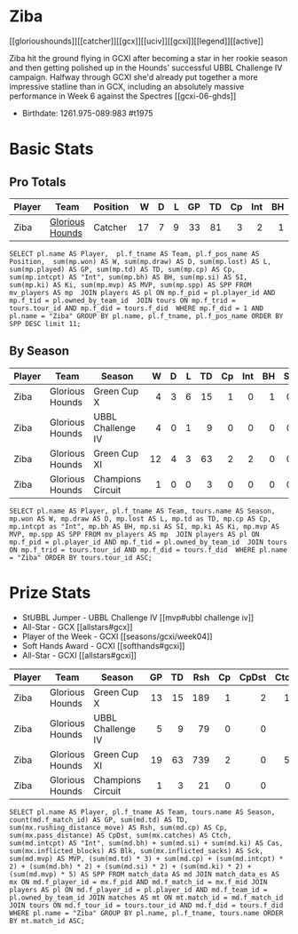 # Ziba

[[glorioushounds]][[catcher]][[gcx]][[uciv]][[gcxi]][[legend]][[active]]

Ziba hit the ground flying in GCXI after becoming a star in her rookie season and then getting polished up in the Hounds' successful UBBL Challenge IV campaign. Halfway through GCXI she'd already put together a more impressive statline than in GCX, including an absolutely massive performance in Week 6 against the Spectres [[gcxi-06-ghds]]

* Birthdate: 1261.975-089:983 #t1975

# Basic Stats

## Pro Totals

| Player           | Team        | Position      | W | D | L | GP | TD | Cp | Int | BH | SI | Ki | MVP | SPP |
|------------------|-------------|---------------|--:|--:|--:|---:|---:|---:|----:|---:|---:|---:|----:|----:|
| Ziba   | [Glorious Hounds](../teams/glorioushounds) | Catcher  |   17 |    7 |    9 |   33 |   81 |    3 |    2 |    1 |    0 |    0 |    6 |  282 |

```
SELECT pl.name AS Player,  pl.f_tname AS Team, pl.f_pos_name AS Position,  sum(mp.won) AS W, sum(mp.draw) AS D, sum(mp.lost) AS L, sum(mp.played) AS GP, sum(mp.td) AS TD, sum(mp.cp) AS Cp, sum(mp.intcpt) AS "Int", sum(mp.bh) AS BH, sum(mp.si) AS SI, sum(mp.ki) AS Ki, sum(mp.mvp) AS MVP, sum(mp.spp) AS SPP FROM mv_players AS mp  JOIN players AS pl ON mp.f_pid = pl.player_id AND mp.f_tid = pl.owned_by_team_id  JOIN tours ON mp.f_trid = tours.tour_id AND mp.f_did = tours.f_did  WHERE mp.f_did = 1 AND pl.name = "Ziba" GROUP BY pl.name, pl.f_tname, pl.f_pos_name ORDER BY SPP DESC limit 11;
```

## By Season

| Player | Team         | Season          | W | D | L | TD | Cp | Int | BH | SI | Ki | MVP | SPP |
|--------|--------------|-----------------|--:|--:|--:|---:|---:|----:|---:|---:|---:|----:|----:|
| Ziba   | Glorious Hounds | Green Cup X       |    4 |    3 |    6 |   15 |    1 |    0 |    1 |    0 |    0 |    3 |   63 |
| Ziba   | Glorious Hounds | UBBL Challenge IV |    4 |    0 |    1 |    9 |    0 |    0 |    0 |    0 |    0 |    1 |   32 |
| Ziba   | Glorious Hounds | Green Cup XI      |   12 |    4 |    3 |   63 |    2 |    2 |    0 |    0 |    0 |    3 |  210 |
| Ziba   | Glorious Hounds | Champions Circuit |    1 |    0 |    0 |    3 |    0 |    0 |    0 |    0 |    0 |    0 |    9 |


```
SELECT pl.name AS Player, pl.f_tname AS Team, tours.name AS Season, mp.won AS W, mp.draw AS D, mp.lost AS L, mp.td as TD, mp.cp AS Cp, mp.intcpt as "Int", mp.bh AS BH, mp.si AS SI, mp.ki AS Ki, mp.mvp AS MVP, mp.spp AS SPP FROM mv_players AS mp  JOIN players AS pl ON mp.f_pid = pl.player_id AND mp.f_tid = pl.owned_by_team_id  JOIN tours ON mp.f_trid = tours.tour_id AND mp.f_did = tours.f_did  WHERE pl.name = "Ziba" ORDER BY tours.tour_id ASC;
```

# Prize Stats

* StUBBL Jumper - UBBL Challenge IV [[mvp#ubbl challenge iv]]
* All-Star - GCX [[allstars#gcx]]
* Player of the Week - GCXI [[seasons/gcxi/week04]]
* Soft Hands Award - GCXI [[softhands#gcxi]]
* All-Star - GCXI [[allstars#gcxi]]

| Player | Team         | Season          | GP | TD | Rsh | Cp | CpDst | Ctch | Int | Cas | Blk | Sck | MVP | SPP |
|--------|--------------|-----------------|---:|---:|----:|---:|------:|-----:|----:|----:|----:|----:|----:|----:|
| Ziba   | Glorious Hounds | Green Cup X       | 13 |   15 |  189 |    1 |     2 |   17 |    0 |    1 |    8 |    0 |    3 |   63 |
| Ziba   | Glorious Hounds | UBBL Challenge IV |  5 |    9 |   79 |    0 |     0 |    8 |    0 |    0 |    1 |    0 |    1 |   **32** |
| Ziba   | Glorious Hounds | Green Cup XI      | 19 |   63 |  739 |    2 |     0 |   58 |    2 |    0 |    9 |    1 |    3 |  210 |
| Ziba   | Glorious Hounds | Champions Circuit |  1 |    3 |   21 |    0 |     0 |    3 |    0 |    0 |    0 |    0 |    0 |    9 |


```
SELECT pl.name AS Player, pl.f_tname AS Team, tours.name AS Season, count(md.f_match_id) AS GP, sum(md.td) AS TD, sum(mx.rushing_distance_move) AS Rsh, sum(md.cp) AS Cp, sum(mx.pass_distance) AS CpDst, sum(mx.catches) AS Ctch, sum(md.intcpt) AS "Int", sum(md.bh) + sum(md.si) + sum(md.ki) AS Cas, sum(mx.inflicted_blocks) AS Blk, sum(mx.inflicted_sacks) AS Sck, sum(md.mvp) AS MVP, (sum(md.td) * 3) + sum(md.cp) + (sum(md.intcpt) * 2) + (sum(md.bh) * 2) + (sum(md.si) * 2) + (sum(md.ki) * 2) + (sum(md.mvp) * 5) AS SPP FROM match_data AS md JOIN match_data_es AS mx ON md.f_player_id = mx.f_pid AND md.f_match_id = mx.f_mid JOIN players AS pl ON md.f_player_id = pl.player_id AND md.f_team_id = pl.owned_by_team_id JOIN matches AS mt ON mt.match_id = md.f_match_id JOIN tours ON md.f_tour_id = tours.tour_id AND md.f_did = tours.f_did WHERE pl.name = "Ziba" GROUP BY pl.name, pl.f_tname, tours.name ORDER BY mt.match_id ASC;
```